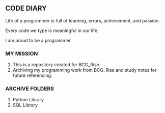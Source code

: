 <!-- DIARY Section Starts -->
## CODE DIARY
Life of a programmer is full of learning, errors, achievement, and passion.

Every code we type is meaningful in our life. 

I am proud to be a programmer.

<!-- DIARY Section Ends -->


<!-- FAQ Section Starts -->
### MY MISSION
1.  This is a repository created for BCG_Rise.
3.  Archiving my programming work from BCG_Rise and study notes for future referencing.

<!-- FAQ Section Ends -->


<!-- ARCHIVES Section Starts -->
### ARCHIVE FOLDERS
<!-- Add your details -->
1.  Python Library
2.  SQL Library

<!-- ARCHIVES Section Ends -->
